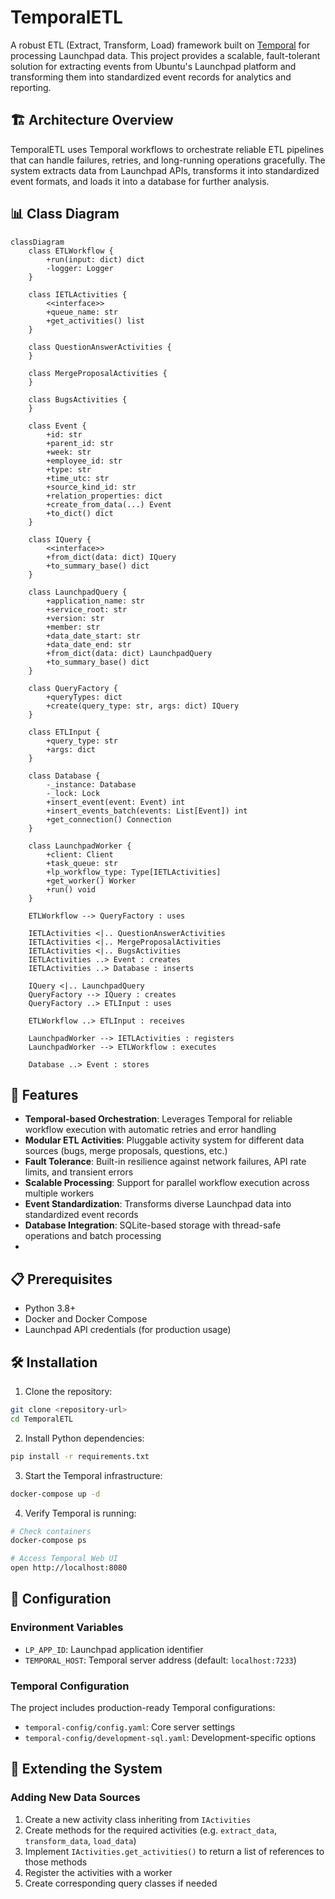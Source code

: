 # TemporalETL

A robust ETL (Extract, Transform, Load) framework built on [Temporal](https://temporal.io/) for processing Launchpad data. This project provides a scalable, fault-tolerant solution for extracting events from Ubuntu's Launchpad platform and transforming them into standardized event records for analytics and reporting.

## 🏗️ Architecture Overview

TemporalETL uses Temporal workflows to orchestrate reliable ETL pipelines that can handle failures, retries, and long-running operations gracefully. The system extracts data from Launchpad APIs, transforms it into standardized event formats, and loads it into a database for further analysis.

## 📊 Class Diagram

```mermaid
classDiagram
    class ETLWorkflow {
        +run(input: dict) dict
        -logger: Logger
    }
    
    class IETLActivities {
        <<interface>>
        +queue_name: str
        +get_activities() list
    }
    
    class QuestionAnswerActivities {
    }
    
    class MergeProposalActivities {
    }
    
    class BugsActivities {
    }
    
    class Event {
        +id: str
        +parent_id: str
        +week: str
        +employee_id: str
        +type: str
        +time_utc: str
        +source_kind_id: str
        +relation_properties: dict
        +create_from_data(...) Event
        +to_dict() dict
    }

    class IQuery {
        <<interface>>
        +from_dict(data: dict) IQuery
        +to_summary_base() dict
    }
    
    class LaunchpadQuery {
        +application_name: str
        +service_root: str
        +version: str
        +member: str
        +data_date_start: str
        +data_date_end: str
        +from_dict(data: dict) LaunchpadQuery
        +to_summary_base() dict
    }
    
    class QueryFactory {
        +queryTypes: dict
        +create(query_type: str, args: dict) IQuery
    }
    
    class ETLInput {
        +query_type: str
        +args: dict
    }
    
    class Database {
        -_instance: Database
        -_lock: Lock
        +insert_event(event: Event) int
        +insert_events_batch(events: List[Event]) int
        +get_connection() Connection
    }
    
    class LaunchpadWorker {
        +client: Client
        +task_queue: str
        +lp_workflow_type: Type[IETLActivities]
        +get_worker() Worker
        +run() void
    }
    
    ETLWorkflow --> QueryFactory : uses
    
    IETLActivities <|.. QuestionAnswerActivities
    IETLActivities <|.. MergeProposalActivities
    IETLActivities <|.. BugsActivities
    IETLActivities ..> Event : creates
    IETLActivities ..> Database : inserts
    
    IQuery <|.. LaunchpadQuery
    QueryFactory --> IQuery : creates
    QueryFactory ..> ETLInput : uses
    
    ETLWorkflow ..> ETLInput : receives
    
    LaunchpadWorker --> IETLActivities : registers
    LaunchpadWorker --> ETLWorkflow : executes
    
    Database ..> Event : stores
```

## 🚀 Features

- **Temporal-based Orchestration**: Leverages Temporal for reliable workflow execution with automatic retries and error handling
- **Modular ETL Activities**: Pluggable activity system for different data sources (bugs, merge proposals, questions, etc.)
- **Fault Tolerance**: Built-in resilience against network failures, API rate limits, and transient errors
- **Scalable Processing**: Support for parallel workflow execution across multiple workers
- **Event Standardization**: Transforms diverse Launchpad data into standardized event records
- **Database Integration**: SQLite-based storage with thread-safe operations and batch processing
- 
## 📋 Prerequisites

- Python 3.8+
- Docker and Docker Compose
- Launchpad API credentials (for production usage)

## 🛠️ Installation

1. Clone the repository:
```bash
git clone <repository-url>
cd TemporalETL
```

2. Install Python dependencies:
```bash
pip install -r requirements.txt
```

3. Start the Temporal infrastructure:
```bash
docker-compose up -d
```

4. Verify Temporal is running:
```bash
# Check containers
docker-compose ps

# Access Temporal Web UI
open http://localhost:8080
```

## 🔧 Configuration

### Environment Variables

- `LP_APP_ID`: Launchpad application identifier
- `TEMPORAL_HOST`: Temporal server address (default: `localhost:7233`)

### Temporal Configuration

The project includes production-ready Temporal configurations:
- `temporal-config/config.yaml`: Core server settings
- `temporal-config/development-sql.yaml`: Development-specific options

## 🔄 Extending the System

### Adding New Data Sources
1. Create a new activity class inheriting from `IActivities`
2. Create methods for the required activities (e.g. `extract_data`, `transform_data`, `load_data`)
3. Implement `IActivities.get_activities()` to return a list of references to those methods 
4. Register the activities with a worker
5. Create corresponding query classes if needed